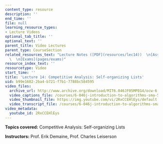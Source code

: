```yaml
---
content_type: resource
description: ''
end_time: ''
file: null
learning_resource_types:
- Lecture Videos
optional_tab_title: ''
optional_text: ''
parent_title: Video Lectures
parent_type: CourseSection
related_resources_text: "Lecture Notes ([PDF](resources/lec14))  \n[Assignments](pages/assignments)\
  \  \n[Exams](pages/exams)"
resource_index_text: ''
resourcetype: Video
start_time: ''
title: 'Lecture 14: Competitive Analysis: Self-organizing Lists'
uid: b99e1682-2ba4-b721-f7b1-7788bc584595
video_files:
  archive_url: http://www.archive.org/download/MIT6.046JF05MPEG4/ocw-6.046-02nov2005-220k.mp4
  video_captions_file: /courses/6-046j-introduction-to-algorithms-sma-5503-fall-2005/1f946708d32a5c498ae3140f253e88de_2RxCCEHlEys.vtt
  video_thumbnail_file: https://img.youtube.com/vi/2RxCCEHlEys/default.jpg
  video_transcript_file: /courses/6-046j-introduction-to-algorithms-sma-5503-fall-2005/45580f2002aa19c1e5ce37d2f5acf3a1_2RxCCEHlEys.pdf
video_metadata:
  youtube_id: 2RxCCEHlEys
---
```


**Topics covered:** Competitive Analysis: Self-organizing Lists

**Instructors:** Prof. Erik Demaine, Prof. Charles Leiserson